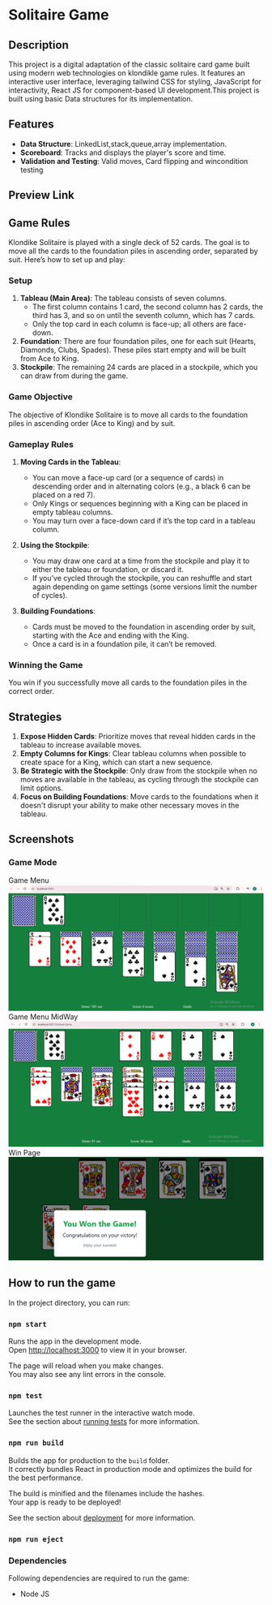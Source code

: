 # Solitaire Game

## Description
This project is a digital adaptation of the classic solitaire card game built using modern web technologies on klondikle game rules. It features an interactive user interface, leveraging tailwind CSS for styling, JavaScript for interactivity, React JS for component-based UI development.This project is built using basic Data structures for its implementation. 

## Features

- **Data Structure**: LinkedList,stack,queue,array implementation.
- **Scoreboard**: Tracks and displays the player's score and time.
- **Validation and Testing**: Valid moves, Card flipping and wincondition testing

## Preview Link

## Game Rules

Klondike Solitaire is played with a single deck of 52 cards. The goal is to move all the cards to the foundation piles in ascending order, separated by suit. Here’s how to set up and play:

### Setup
1. **Tableau (Main Area)**: The tableau consists of seven columns.
   - The first column contains 1 card, the second column has 2 cards, the third has 3, and so on until the seventh column, which has 7 cards.
   - Only the top card in each column is face-up; all others are face-down.
2. **Foundation**: There are four foundation piles, one for each suit (Hearts, Diamonds, Clubs, Spades). These piles start empty and will be built from Ace to King.
3. **Stockpile**: The remaining 24 cards are placed in a stockpile, which you can draw from during the game.

### Game Objective
The objective of Klondike Solitaire is to move all cards to the foundation piles in ascending order (Ace to King) and by suit.

### Gameplay Rules
1. **Moving Cards in the Tableau**:
   - You can move a face-up card (or a sequence of cards) in descending order and in alternating colors (e.g., a black 6 can be placed on a red 7).
   - Only Kings or sequences beginning with a King can be placed in empty tableau columns.
   - You may turn over a face-down card if it’s the top card in a tableau column.

2. **Using the Stockpile**:
   - You may draw one card at a time from the stockpile and play it to either the tableau or foundation, or discard it.
   - If you’ve cycled through the stockpile, you can reshuffle and start again depending on game settings (some versions limit the number of cycles).

3. **Building Foundations**:
   - Cards must be moved to the foundation in ascending order by suit, starting with the Ace and ending with the King.
   - Once a card is in a foundation pile, it can’t be removed.

### Winning the Game
You win if you successfully move all cards to the foundation piles in the correct order.

## Strategies
1. **Expose Hidden Cards**: Prioritize moves that reveal hidden cards in the tableau to increase available moves.
2. **Empty Columns for Kings**: Clear tableau columns when possible to create space for a King, which can start a new sequence.
3. **Be Strategic with the Stockpile**: Only draw from the stockpile when no moves are available in the tableau, as cycling through the stockpile can limit options.
4. **Focus on Building Foundations**: Move cards to the foundations when it doesn't disrupt your ability to make other necessary moves in the tableau.
## Screenshots

### Game Mode
Game Menu![Main Menu Screenshot](IMG-1.png) 
Game Menu MidWay![Mid Way Game Menu Screenshot](IMG-2.png)
Win Page![Win Game Menu Screenshot](IMG-3.png)

## How to run the game

In the project directory, you can run:

### `npm start`

Runs the app in the development mode.\
Open [http://localhost:3000](http://localhost:3000) to view it in your browser.

The page will reload when you make changes.\
You may also see any lint errors in the console.

### `npm test`

Launches the test runner in the interactive watch mode.\
See the section about [running tests](https://facebook.github.io/create-react-app/docs/running-tests) for more information.

### `npm run build`

Builds the app for production to the `build` folder.\
It correctly bundles React in production mode and optimizes the build for the best performance.

The build is minified and the filenames include the hashes.\
Your app is ready to be deployed!

See the section about [deployment](https://facebook.github.io/create-react-app/docs/deployment) for more information.

### `npm run eject`
### Dependencies
Following dependencies are required to run the game:
- Node JS
